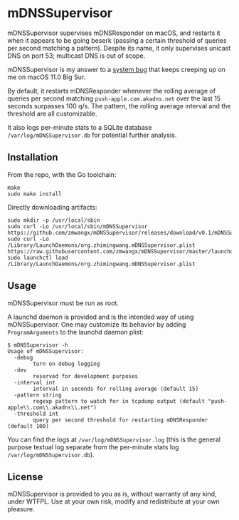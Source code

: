 # mDNSSupervisor

mDNSSupervisor supervises mDNSResponder on macOS, and restarts it when it appears to be going beserk (passing a certain threshold of queries per second matching a pattern). Despite its name, it only supervises unicast DNS on port 53; multicast DNS is out of scope.

mDNSSupervisor is my answer to a [system bug](https://apple.stackexchange.com/q/406617/37762) that keeps creeping up on me on macOS 11.0 Big Sur.

By default, it restarts mDNSResponder whenever the rolling average of queries per second matching `push-apple.com.akadns.net` over the last 15 seconds surpasses 100 q/s. The pattern, the rolling average interval and the threshold are all customizable.

It also logs per-minute stats to a SQLite database `/var/log/mDNSSupervisor.db` for potential further analysis.

## Installation

From the repo, with the Go toolchain:

```
make
sudo make install
```

Directly downloading artifacts:

```
sudo mkdir -p /usr/local/sbin
sudo curl -Lo /usr/local/sbin/mDNSSupervisor https://github.com/zmwangx/mDNSSupervisor/releases/download/v0.1/mDNSSupervisor
sudo curl -Lo /Library/LaunchDaemons/org.zhimingwang.mDNSSupervisor.plist https://raw.githubusercontent.com/zmwangx/mDNSSupervisor/master/launchd/org.zhimingwang.mDNSSupervisor.plist
sudo launchctl load /Library/LaunchDaemons/org.zhimingwang.mDNSSupervisor.plist
```

## Usage

mDNSSupervisor must be run as root.

A launchd daemon is provided and is the intended way of using mDNSSupervisor. One may customize its behavior by adding `ProgramArguments` to the launchd daemon plist:

```console
$ mDNSSupervisor -h
Usage of mDNSSupervisor:
  -debug
    	turn on debug logging
  -dev
    	reserved for development purposes
  -interval int
    	interval in seconds for rolling average (default 15)
  -pattern string
    	regexp pattern to watch for in tcpdump output (default "push-apple\\.com\\.akadns\\.net")
  -threshold int
    	query per second threshold for restarting mDNSResponder (default 100)
```

You can find the logs at `/var/log/mDNSSupervisor.log` (this is the general purpose textual log separate from the per-minute stats log `/var/log/mDNSSupervisor.db`).

## License

mDNSSupervisor is provided to you as is, without warranty of any kind, under WTFPL. Use at your own risk, modify and redistribute at your own pleasure.
